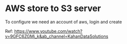 # AWS store to S3 server

To configure we need an account of aws, login and create

Ref: https://www.youtube.com/watch?v=9GFC6ZGMj_k&ab_channel=KahanDataSolutions




